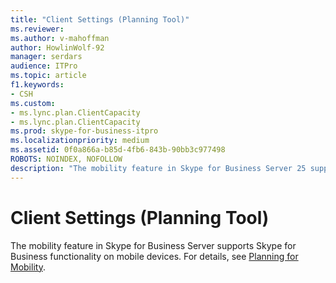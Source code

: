 ```yaml
---
title: "Client Settings (Planning Tool)"
ms.reviewer: 
ms.author: v-mahoffman
author: HowlinWolf-92
manager: serdars
audience: ITPro
ms.topic: article
f1.keywords:
- CSH
ms.custom:
- ms.lync.plan.ClientCapacity
- ms.lync.plan.ClientCapacity
ms.prod: skype-for-business-itpro
ms.localizationpriority: medium
ms.assetid: 0f0a866a-b85d-4fb6-843b-90bb3c977498
ROBOTS: NOINDEX, NOFOLLOW
description: "The mobility feature in Skype for Business Server 25 supports Skype for Business functionality on mobile devices. For details, see Planning for Mobility."
---
```


# Client Settings (Planning Tool)

The mobility feature in Skype for Business Server supports Skype for Business functionality on mobile devices. For details, see [Planning for Mobility](/previous-versions/office/lync-server-2013/lync-server-2013-planning-for-mobility).